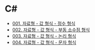 # C#

- [001. 자료형 - 값 형식 - 정수 형식](https://github.com/technical-learn-room/csharp-learn/blob/main/001.%20%EC%9E%90%EB%A3%8C%ED%98%95%20-%20%EA%B0%92%20%ED%98%95%EC%8B%9D%20-%20%EC%A0%95%EC%88%98%20%ED%98%95%EC%8B%9D.md)  
- [002. 자료형 - 값 형식 - 부동 소수점 형식](https://github.com/technical-learn-room/csharp-learn/blob/main/002.%20%EC%9E%90%EB%A3%8C%ED%98%95%20-%20%EA%B0%92%20%ED%98%95%EC%8B%9D%20-%20%EB%B6%80%EB%8F%99%20%EC%86%8C%EC%88%98%EC%A0%90%20%ED%98%95%EC%8B%9D.md)  
- [003. 자료형 - 값 형식 - 논리 형식](https://github.com/technical-learn-room/csharp-learn/blob/main/003.%20%EC%9E%90%EB%A3%8C%ED%98%95%20-%20%EA%B0%92%20%ED%98%95%EC%8B%9D%20-%20%EB%85%BC%EB%A6%AC%20%ED%98%95%EC%8B%9D.md)  
- [004. 자료형 - 값 형식 - 문자 형식](https://github.com/technical-learn-room/csharp-learn/blob/main/004.%20%EC%9E%90%EB%A3%8C%ED%98%95%20-%20%EA%B0%92%20%ED%98%95%EC%8B%9D%20-%20%EB%AC%B8%EC%9E%90%20%ED%98%95%EC%8B%9D.md)  
